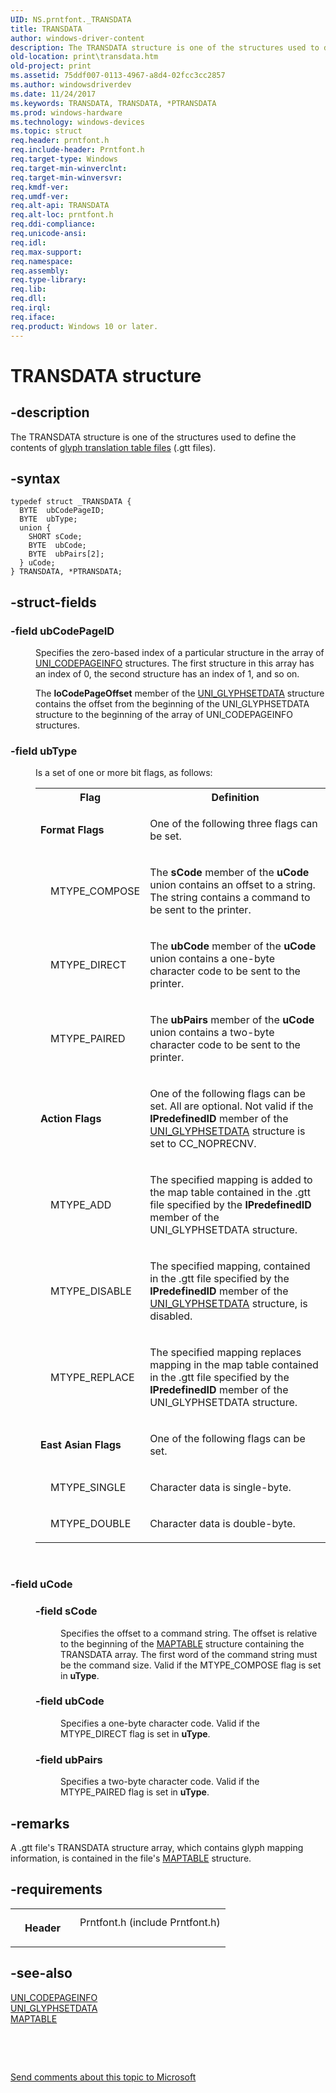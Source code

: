 ```yaml
---
UID: NS.prntfont._TRANSDATA
title: TRANSDATA
author: windows-driver-content
description: The TRANSDATA structure is one of the structures used to define the contents of glyph translation table files (.gtt files).
old-location: print\transdata.htm
old-project: print
ms.assetid: 75ddf007-0113-4967-a8d4-02fcc3cc2857
ms.author: windowsdriverdev
ms.date: 11/24/2017
ms.keywords: TRANSDATA, TRANSDATA, *PTRANSDATA
ms.prod: windows-hardware
ms.technology: windows-devices
ms.topic: struct
req.header: prntfont.h
req.include-header: Prntfont.h
req.target-type: Windows
req.target-min-winverclnt: 
req.target-min-winversvr: 
req.kmdf-ver: 
req.umdf-ver: 
req.alt-api: TRANSDATA
req.alt-loc: prntfont.h
req.ddi-compliance: 
req.unicode-ansi: 
req.idl: 
req.max-support: 
req.namespace: 
req.assembly: 
req.type-library: 
req.lib: 
req.dll: 
req.irql: 
req.iface: 
req.product: Windows 10 or later.
---
```


# TRANSDATA structure



## -description
<p>The TRANSDATA structure is one of the structures used to define the contents of <a href="print.customized_font_management#ddk_glyph_translation_table_files_gg#ddk_glyph_translation_table_files_gg">glyph translation table files</a> (.gtt files).</p>


## -syntax

````
typedef struct _TRANSDATA {
  BYTE  ubCodePageID;
  BYTE  ubType;
  union {
    SHORT sCode;
    BYTE  ubCode;
    BYTE  ubPairs[2];
  } uCode;
} TRANSDATA, *PTRANSDATA;
````


## -struct-fields
<dl>

### -field <b>ubCodePageID</b>

<dd>
<p>Specifies the zero-based index of a particular structure in the array of <a href="..\prntfont\ns-prntfont--uni-codepageinfo.md">UNI_CODEPAGEINFO</a> structures. The first structure in this array has an index of 0, the second structure has an index of 1, and so on.</p>
<p>The <b>loCodePageOffset</b> member of the <a href="..\prntfont\ns-prntfont--uni-glyphsetdata.md">UNI_GLYPHSETDATA</a> structure contains the offset from the beginning of the UNI_GLYPHSETDATA structure to the beginning of the array of UNI_CODEPAGEINFO structures.</p>
</dd>

### -field <b>ubType</b>

<dd>
<p>Is a set of one or more bit flags, as follows:</p>
<table>
<tr>
<th colspan="2">Flag</th>
<th>Definition</th>
</tr>
<tr>
<td colspan="2">
<p><b>Format Flags</b></p>
</td>
<td>
<p>One of the following three flags can be set.</p>
</td>
</tr>
<tr>
<td></td>
<td>
<p>MTYPE_COMPOSE</p>
</td>
<td>
<p>The <b>sCode</b> member of the <b>uCode</b> union contains an offset to a string. The string contains a command to be sent to the printer.</p>
</td>
</tr>
<tr>
<td></td>
<td>
<p>MTYPE_DIRECT</p>
</td>
<td>
<p>The <b>ubCode</b> member of the <b>uCode</b> union contains a one-byte character code to be sent to the printer.</p>
</td>
</tr>
<tr>
<td></td>
<td>
<p>MTYPE_PAIRED</p>
</td>
<td>
<p>The <b>ubPairs</b> member of the <b>uCode</b> union contains a two-byte character code to be sent to the printer.</p>
</td>
</tr>
<tr>
<td colspan="2">
<p><b>Action Flags</b></p>
</td>
<td>
<p>One of the following flags can be set. All are optional. Not valid if the <b>lPredefinedID</b> member of the <a href="..\prntfont\ns-prntfont--uni-glyphsetdata.md">UNI_GLYPHSETDATA</a> structure is set to CC_NOPRECNV.</p>
</td>
</tr>
<tr>
<td></td>
<td>
<p>MTYPE_ADD</p>
</td>
<td>
<p>The specified mapping is added to the map table contained in the .gtt file specified by the <b>lPredefinedID</b> member of the UNI_GLYPHSETDATA structure.</p>
</td>
</tr>
<tr>
<td></td>
<td>
<p>MTYPE_DISABLE</p>
</td>
<td>
<p>The specified mapping, contained in the .gtt file specified by the <b>lPredefinedID</b> member of the <a href="..\prntfont\ns-prntfont--uni-glyphsetdata.md">UNI_GLYPHSETDATA</a> structure, is disabled.</p>
</td>
</tr>
<tr>
<td></td>
<td>
<p>MTYPE_REPLACE</p>
</td>
<td>
<p>The specified mapping replaces mapping in the map table contained in the .gtt file specified by the <b>lPredefinedID</b> member of the UNI_GLYPHSETDATA structure.</p>
</td>
</tr>
<tr>
<td colspan="2">
<p><b>East Asian Flags</b></p>
</td>
<td>
<p>One of the following flags can be set.</p>
</td>
</tr>
<tr>
<td></td>
<td>
<p>MTYPE_SINGLE</p>
</td>
<td>
<p>Character data is single-byte.</p>
</td>
</tr>
<tr>
<td></td>
<td>
<p>MTYPE_DOUBLE</p>
</td>
<td>
<p>Character data is double-byte.</p>
</td>
</tr>
</table>
<p> </p>
</dd>

### -field <b>uCode</b>

<dd>
<dl>

### -field <b>sCode</b>

<dd>
<p>Specifies the offset to a command string. The offset is relative to the beginning of the <a href="..\prntfont\ns-prntfont--maptable.md">MAPTABLE</a> structure containing the TRANSDATA array. The first word of the command string must be the command size. Valid if the MTYPE_COMPOSE flag is set in <b>uType</b>.</p>
</dd>

### -field <b>ubCode</b>

<dd>
<p>Specifies a one-byte character code. Valid if the MTYPE_DIRECT flag is set in <b>uType</b>.</p>
</dd>

### -field <b>ubPairs</b>

<dd>
<p>Specifies a two-byte character code. Valid if the MTYPE_PAIRED flag is set in <b>uType</b>.</p>
</dd>
</dl>
</dd>
</dl>

## -remarks
<p>A .gtt file's TRANSDATA structure array, which contains glyph mapping information, is contained in the file's <a href="..\prntfont\ns-prntfont--maptable.md">MAPTABLE</a> structure.</p>

## -requirements
<table>
<tr>
<th width="30%">
<p>Header</p>
</th>
<td width="70%">
<dl>
<dt>Prntfont.h (include Prntfont.h)</dt>
</dl>
</td>
</tr>
</table>

## -see-also
<dl>
<dt>
<a href="..\prntfont\ns-prntfont--uni-codepageinfo.md">UNI_CODEPAGEINFO</a>
</dt>
<dt>
<a href="..\prntfont\ns-prntfont--uni-glyphsetdata.md">UNI_GLYPHSETDATA</a>
</dt>
<dt>
<a href="..\prntfont\ns-prntfont--maptable.md">MAPTABLE</a>
</dt>
</dl>
<p> </p>
<p> </p>
<p><a href="mailto:wsddocfb@microsoft.com?subject=Documentation%20feedback [print\print]:%20TRANSDATA structure%20 RELEASE:%20(11/24/2017)&amp;body=%0A%0APRIVACY STATEMENT%0A%0AWe use your feedback to improve the documentation. We don't use your email address for any other purpose, and we'll remove your email address from our system after the issue that you're reporting is fixed. While we're working to fix this issue, we might send you an email message to ask for more info. Later, we might also send you an email message to let you know that we've addressed your feedback.%0A%0AFor more info about Microsoft's privacy policy, see http://privacy.microsoft.com/en-us/default.aspx." title="Send comments about this topic to Microsoft">Send comments about this topic to Microsoft</a></p>
